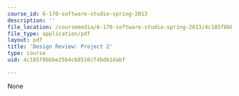 ```yaml
---
course_id: 6-170-software-studio-spring-2013
description: ''
file_location: /coursemedia/6-170-software-studio-spring-2013/4c185f8bbbe25b4c68516cf4bdb1dabf_MIT6_170S13_50-p2-review.pdf
file_type: application/pdf
layout: pdf
title: 'Design Review: Project 2'
type: course
uid: 4c185f8bbbe25b4c68516cf4bdb1dabf

---
```

None